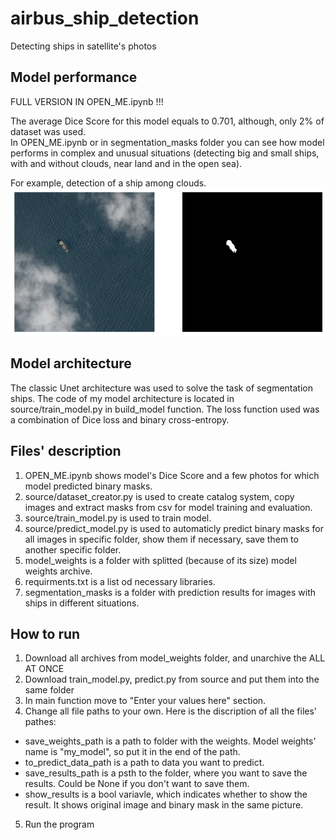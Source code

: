 # airbus_ship_detection
Detecting ships in satellite's photos 

## Model performance

FULL VERSION IN OPEN_ME.ipynb !!!

The average Dice Score for this model equals to 0.701, although, only 2% of dataset was used.  
In OPEN_ME.ipynb or in segmentation_masks folder you can see how model performs in complex and unusual situations (detecting big and small ships, with and without clouds, near land and in the open sea).

For example, detection of a ship among clouds.
![Ship and clouds](segmentation_masks/img4.png)

## Model architecture

The classic Unet architecture was used to solve the task of segmentation ships. The code of my model architecture is located in source/train_model.py in build_model function. The loss function used was a combination of Dice loss and binary cross-entropy.

## Files' description

1) OPEN_ME.ipynb shows model's Dice Score and a few photos for which model predicted binary masks. 
2) source/dataset_creator.py is used to create catalog system, copy images and extract masks from csv for model training and evaluation.
3) source/train_model.py is used to train model.
4) source/predict_model.py is used to automaticly predict binary masks for all images in specific folder, show them if necessary, save them to another specific folder.
5) model_weights is a folder with splitted (because of its size) model weights archive.
6) requirments.txt is a list od necessary libraries.
7) segmentation_masks is a folder with prediction results for images with ships in different situations.

## How to run

1) Download all archives from model_weights folder, and unarchive the ALL AT ONCE
2) Download train_model.py, predict.py from source and put them into the same folder
3) In main function move to "Enter your values here" section.
4) Change all file paths to your own. Here is the discription of all the files' pathes:
 - save_weights_path is a path to folder with the weights. Model weights' name is "my_model", so put it in the end of the path.
 - to_predict_data_path is a path to data you want to predict.
 - save_results_path is a psth to the folder, where you want to save the results. Could be None if you don't want to save them.
 - show_results is a bool variavle, which indicates whether to show the result. It shows original image and binary mask in the same picture.
5) Run the program 

